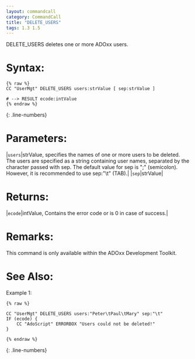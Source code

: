 ```yaml
---
layout: commandcall
category: CommandCall
title: "DELETE_USERS"
tags: 1.3 1.5
---
```


DELETE_USERS deletes one or more ADOxx users.

# Syntax:  

```adoscript
{% raw %}
CC "UserMgt" DELETE_USERS users:strValue [ sep:strValue ]

# --> RESULT ecode:intValue
{% endraw %}
```
{: .line-numbers}

# Parameters:  

|`users`|strValue, specifies the names of one or more users to be deleted. The users are specified as a string containing user names, separated by the character passed with sep. The default value for sep is ";" (semicolon). However, it is recommended to use sep:"\t" (TAB).|
|`sep`|strValue|

# Returns:  

|`ecode`|intValue, Contains the error code or is 0 in case of success.|

# Remarks:

This command is only available within the ADOxx Development Toolkit.


# See Also:  



Example 1:

```adoscript
{% raw %}

CC "UserMgt" DELETE_USERS users:"Peter\tPaul\tMary" sep:"\t"
IF (ecode) {
    CC "AdoScript" ERRORBOX "Users could not be deleted!"
}

{% endraw %}
```
{: .line-numbers}


